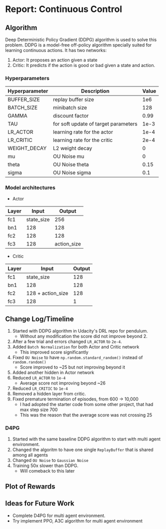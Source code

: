 # Report: Continuous Control

## Algorithm
Deep Deterministic Policy Gradient (DDPG) algorithm is used to solve this problem.
DDPG is a model-free off-policy algorithm specially suited for learning continuous actions.
It has two networks:
1. Actor: It proposes an action given a state
2. Critic: It predicts if the action is good or bad given a state and action.

### Hyperparameters
| Hyperparameter | Description                          | Value |
|----------------|--------------------------------------|-------|
| BUFFER_SIZE    | replay buffer size                   | 1e6   |
| BATCH_SIZE     | minibatch size                       | 128   |
| GAMMA          | discount factor                      | 0.99  |
| TAU            | for soft update of target parameters | 1e-3  |
| LR_ACTOR       | learning rate for the actor          | 1e-4  |
| LR_CRITIC      | learning rate for the critic         | 2e-4  |
| WEIGHT_DECAY   | L2 weight decay                      | 0     |
| mu             | OU Noise mu                          | 0     |
| theta          | OU Noise theta                       | 0.15  |
| sigma          | OU Noise sigma                       | 0.1   |

### Model architectures
- Actor

| Layer | Input      | Output      |
|-------|------------|-------------|
| fc1   | state_size | 256         |
| bn1   | 128        | 128         |
| fc2   | 128        | 128         |
| fc3   | 128        | action_size |

- Critic

| Layer | Input             | Output |
|-------|-------------------|--------|
| fc1   | state_size        | 128    |
| bn1   | 128               | 128    |
| fc2   | 128 + action_size | 128    |
| fc3   | 128               | 1      |

## Change Log/Timeline
1. Started with DDPG algorithm in Udacity's DRL repo for pendulum.
    - Without any modification the score did not improve beyond 2.
2. After a few trial and errors changed `LR_ACTOR` to `2e-4`.
3. Added `Batch Normalization` for both Actor and Critic network
    - This improved score significantly
4. Fixed `OU Noise` to have `np.random.standard_random()` instead of `random.random()`
    - Score improved to ~25 but not improving beyond it
5. Added another hidden in Actor network
6. Reduced `LR_ACTOR` to `1e-4`
    - Average score not improving beyond ~26
7. Reduced `LR_CRITIC` to `1e-4`
8. Removed a hidden layer from critic.
9. Fixed premature termination of episodes, from 600 -> 10,000
    - I had adopted the starter code from some other project, that had max step size 700
    - This was the reason that the average score was not crossing 25

### D4PG
1. Started with the same baseline DDPG algorithm to start with multi agent environment.
2. Changed the algoritm to have one single `ReplayBuffer` that is shared among all agents
3. Changed `OU Noise` to `Gaussian Noise`
4. Training 50x slower than DDPG.
    - Will comeback to this later

## Plot of Rewards

## Ideas for Future Work
- Complete D4PG for multi agent environment.
- Try implement PPO, A3C algorithm for multi agent environment

